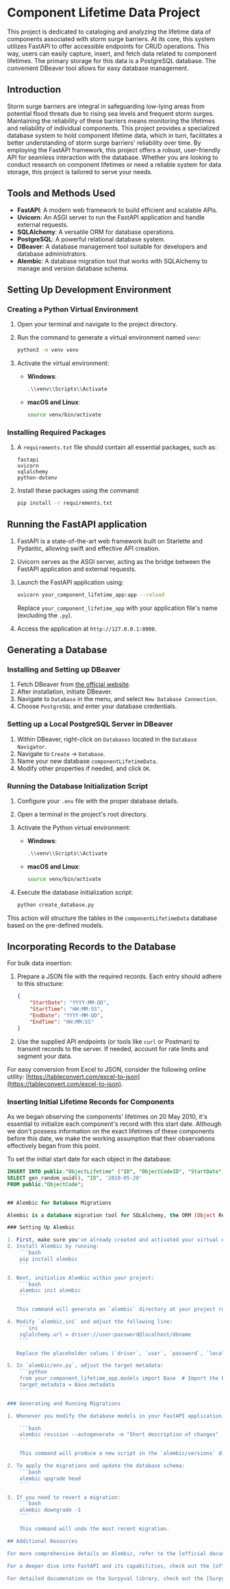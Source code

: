 # Component Lifetime Data Project

This project is dedicated to cataloging and analyzing the lifetime data of components associated with storm surge barriers. At its core, this system utilizes FastAPI to offer accessible endpoints for CRUD operations. This way, users can easily capture, insert, and fetch data related to component lifetimes. The primary storage for this data is a PostgreSQL database. The convenient DBeaver tool allows for easy database management.

## Introduction

Storm surge barriers are integral in safeguarding low-lying areas from potential flood threats due to rising sea levels and frequent storm surges. Maintaining the reliability of these barriers means monitoring the lifetimes and reliability of individual components. This project provides a specialized database system to hold component lifetime data, which in turn, facilitates a better understanding of storm surge barriers' reliability over time. By employing the FastAPI framework, this project offers a robust, user-friendly API for seamless interaction with the database. Whether you are looking to conduct research on component lifetimes or need a reliable system for data storage, this project is tailored to serve your needs.

## Tools and Methods Used

- **FastAPI**: A modern web framework to build efficient and scalable APIs.
- **Uvicorn**: An ASGI server to run the FastAPI application and handle external requests.
- **SQLAlchemy**: A versatile ORM for database operations.
- **PostgreSQL**: A powerful relational database system.
- **DBeaver**: A database management tool suitable for developers and database administrators.
- **Alembic**: A database migration tool that works with SQLAlchemy to manage and version database schema.
## Setting Up Development Environment

### Creating a Python Virtual Environment

1. Open your terminal and navigate to the project directory.
2. Run the command to generate a virtual environment named `venv`:
    ```bash
    python3 -m venv venv
    ```

3. Activate the virtual environment:
    - **Windows**:
        ```bash
        .\\venv\\Scripts\\Activate
        ```

    - **macOS and Linux**:
        ```bash
        source venv/bin/activate
        ```

### Installing Required Packages

1. A `requirements.txt` file should contain all essential packages, such as:
    ```
    fastapi
    uvicorn
    sqlalchemy
    python-dotenv
    ```

2. Install these packages using the command:
    ```bash
    pip install -r requirements.txt
    ```

## Running the FastAPI application

1. FastAPI is a state-of-the-art web framework built on Starlette and Pydantic, allowing swift and effective API creation.
2. Uvicorn serves as the ASGI server, acting as the bridge between the FastAPI application and external requests.
3. Launch the FastAPI application using:

    ```bash
    uvicorn your_component_lifetime_app:app --reload
    ```

   Replace `your_component_lifetime_app` with your application file's name (excluding the `.py`).
4. Access the application at `http://127.0.0.1:8000`.

## Generating a Database

### Installing and Setting up DBeaver

1. Fetch DBeaver from [the official website](https://dbeaver.io/).
2. After installation, initiate DBeaver.
3. Navigate to `Database` in the menu, and select `New Database Connection`.
4. Choose `PostgreSQL` and enter your database credentials.

### Setting up a Local PostgreSQL Server in DBeaver

1. Within DBeaver, right-click on `Databases` located in the `Database Navigator`.
2. Navigate to `Create` -> `Database`.
3. Name your new database `componentLifetimeData`.
4. Modify other properties if needed, and click `OK`.

### Running the Database Initialization Script

1. Configure your `.env` file with the proper database details.
2. Open a terminal in the project's root directory.
3. Activate the Python virtual environment:
    - **Windows**:
        ```bash
        .\\venv\\Scripts\\Activate
        ```

    - **macOS and Linux**:
        ```bash
        source venv/bin/activate
        ```

4. Execute the database initialization script:
    ```bash
    python create_database.py
    ```

This action will structure the tables in the `componentLifetimeData` database based on the pre-defined models.

## Incorporating Records to the Database

For bulk data insertion:

1. Prepare a JSON file with the required records. Each entry should adhere to this structure:

    ```json
    {
        "StartDate": "YYYY-MM-DD",
        "StartTime": "HH:MM:SS",
        "EndDate": "YYYY-MM-DD",
        "EndTime": "HH:MM:SS"
    }
    ```

2. Use the supplied API endpoints (or tools like `curl` or Postman) to transmit records to the server. If needed, account for rate limits and segment your data.

For easy conversion from Excel to JSON, consider the following online utility: [https://tableconvert.com/excel-to-json](https://tableconvert.com/excel-to-json).


### Inserting Initial Lifetime Records for Components

As we began observing the components' lifetimes on 20 May 2010, it's essential to initialize each component's record with this start date. Although we don't possess information on the exact lifetimes of these components before this date, we make the working assumption that their observations effectively began from this point.

To set the initial start date for each object in the database:
```sql
INSERT INTO public."ObjectLifetime" ("ID", "ObjectCodeID", "StartDate")
SELECT gen_random_uuid(), "ID", '2010-05-20'
FROM public."ObjectCode";


## Alembic for Database Migrations

Alembic is a database migration tool for SQLAlchemy, the ORM (Object Relational Mapper) that we are using in our project. It helps manage database schema changes by providing a way to define and track schema changes using "migration scripts." Alembic is especially useful when collaborating with others or when deploying updates to a live environment, as it ensures consistent database states across different environments.

### Setting Up Alembic

1. First, make sure you've already created and activated your virtual environment as outlined above.
2. Install Alembic by running:
    ```bash
    pip install alembic
    ```

3. Next, initialize Alembic within your project:
    ```bash
    alembic init alembic
    ```

   This command will generate an `alembic` directory at your project root with configuration files and a `versions` folder.

4. Modify `alembic.ini` and adjust the following line:
    ```ini
    sqlalchemy.url = driver://user:password@localhost/dbname
    ```

   Replace the placeholder values (`driver`, `user`, `password`, `localhost`, `dbname`) with the appropriate connection string for your PostgreSQL database.

5. In `alembic/env.py`, adjust the target metadata:
    ```python
    from your_component_lifetime_app.models import Base  # Import the base from your SQLAlchemy models
    target_metadata = Base.metadata
    ```

### Generating and Running Migrations

1. Whenever you modify the database models in your FastAPI application, you can auto-generate migration scripts:

    ```bash
    alembic revision --autogenerate -m "Short description of changes"
    ```

    This command will produce a new script in the `alembic/versions` directory.

2. To apply the migrations and update the database schema:
    ```bash
    alembic upgrade head
    ```

3. If you need to revert a migration:
    ```bash
    alembic downgrade -1
    ```

    This command will undo the most recent migration.

## Additional Resources

For more comprehensive details on Alembic, refer to the [official documentation](https://alembic.sqlalchemy.org/en/latest/index.html).

For a deeper dive into FastAPI and its capabilities, check out the [official FastAPI documentation](https://fastapi.tiangolo.com/).

For detailed documenation on the Surpyval library, check out the [Surpyval Documenation](https://surpyval.readthedocs.io/en/latest/Quickstart.html)